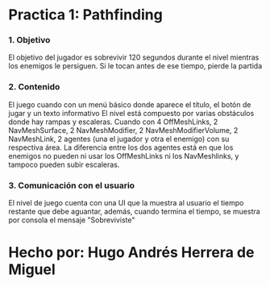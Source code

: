 # Practica 1: Pathfinding

### 1. Objetivo
  El objetivo del jugador es sobrevivir 120 segundos durante el nivel mientras los enemigos le persiguen. Si le tocan antes de ese tiempo, pierde la partida
  
### 2. Contenido
  El juego cuando con un menú básico donde aparece el título, el botón de jugar y un texto informativo
  El nivel está compuesto por varias obstáculos donde hay rampas y escaleras.
  Cuando con 4 OffMeshLinks, 2 NavMeshSurface, 2 NavMeshModifier, 2 NavMeshModifierVolume, 2 NavMeshLink, 2 agentes (una el jugador y otra el enemigo) con su respectiva área.
  La diferencia entre los dos agentes está en que los enemigos no pueden ni usar los OffMeshLinks ni los NavMeshlinks, y tampoco pueden subir escaleras.

### 3. Comunicación con el usuario
  El nivel de juego cuenta con una UI que la muestra al usuario el tiempo restante que debe aguantar, además, cuando termina el tiempo, se muestra por consola el mensaje "Sobreviviste"

# Hecho por: Hugo Andrés Herrera de Miguel
